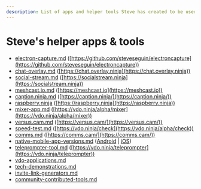 ```yaml
---
description: List of apps and helper tools Steve has created to be used with VDO.Ninja
---
```


# Steve's helper apps & tools

* [electron-capture.md](electron-capture.md "mention") ([https://github.com/steveseguin/electroncapture](https://github.com/steveseguin/electroncapture))
* [chat-overlay.md](chat-overlay.md "mention") ([https://chat.overlay.ninja](https://chat.overlay.ninja))
* [social-stream.md](social-stream.md "mention") ([https://socialstream.ninja](https://socialstream.ninja))
* [meshcast.io.md](meshcast.io.md "mention") ([https://meshcast.io](https://meshcast.io))
* [caption.ninja.md](caption.ninja.md "mention") ([https://caption.ninja/](https://caption.ninja/))
* [raspberry.ninja](raspberry.ninja/ "mention") ([https://raspberry.ninja](https://raspberry.ninja))
* [mixer-app.md](mixer-app.md "mention") ([https://vdo.ninja/alpha/mixer](https://vdo.ninja/alpha/mixer))
* [versus.cam.md](versus.cam.md "mention") ([https://versus.cam/](https://versus.cam/))
* [speed-test.md](speed-test.md "mention") ([https://vdo.ninja/check](https://vdo.ninja/alpha/check))
* [comms.md](comms.md "mention") ([https://comms.cam/](https://comms.cam/))
* [native-mobile-app-versions.md](native-mobile-app-versions.md "mention") ([Android](https://play.google.com/store/apps/details?id=flutter.vdo.ninja) | [iOS](https://apps.apple.com/us/app/vdo-ninja/id1607609685))
* [teleprompter-tool.md](teleprompter-tool.md "mention") ([https://vdo.ninja/teleprompter](https://vdo.ninja/teleprompter))
* [vdo-applications.md](vdo-applications.md "mention")
* [tech-demonstrations.md](tech-demonstrations.md "mention")
* [invite-link-generators.md](invite-link-generators.md "mention")
* [community-contributed-tools.md](community-contributed-tools.md "mention")
